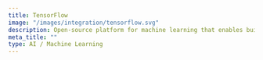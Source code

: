 ```yaml
---
title: TensorFlow
image: "/images/integration/tensorflow.svg"
description: Open-source platform for machine learning that enables building and deploying AI models at scale.
meta_title: ""
type: AI / Machine Learning
---
```

